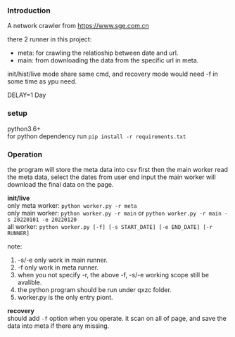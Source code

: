 ### Introduction

A network crawler from https://www.sge.com.cn

there 2 runner in this project:
- meta: for crawling the relatioship between date and url.
- main: from downloading the data from the specific url in meta.

init/hist/live mode share same cmd, and recovery mode would need -f in some time as ypu need.

DELAY=1 Day

### setup
python3.6+  
for python dependency run `pip install -r requirements.txt`

### Operation

the program will store the meta data into csv first
then the main worker read the meta data, select the dates from user end input
the main worker will download the final data on the page.

**init/live**   
only meta worker: `python worker.py -r meta`  
only main worker: `python worker.py -r main`   or `python worker.py -r main -s 20220101 -e 20220120`  
all worker: `python worker.py [-f] [-s START_DATE] [-e END_DATE] [-r RUNNER]`   

note:
1. -s/-e only work in main runner.
2. -f only work in meta runner.
3. when you not specify -r, the above -f, -s/-e working scope still be avalible.
4. the python program should be run under qxzc folder.
5. worker.py is the only entry piont.

**recovery**  
should add `-f` option when you operate. it scan on all of page, and save the data
into meta if there any missing.

